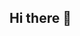 ## Hi there 👋
<!--I am an accountant with 8 years of experience who recently decided to switch to the IT industry. 
Software testing is a field that has intrigued me greatly. I am particularly fascinated by the possibilities of automation. 
In my repository, you will mainly find tasks that I tackled during the software testing course at GOIT.

https://tse4.mm.bing.net/th/id/OIG1.LhciZYmSI9GAe3Dk.Ln9?pid=ImgGn
-->
<!--
**nowikat/nowikat** is a ✨ _special_ ✨ repository because its `README.md` (this file) appears on your GitHub profile.

Here are some ideas to get you started:

- 🔭 I’m currently working on ...
- 🌱 I’m currently learning ...
- 👯 I’m looking to collaborate on ...
- 🤔 I’m looking for help with ...
- 💬 Ask me about ...
- 📫 How to reach me: ...
- 😄 Pronouns: ...
- ⚡ Fun fact: ...
-->
